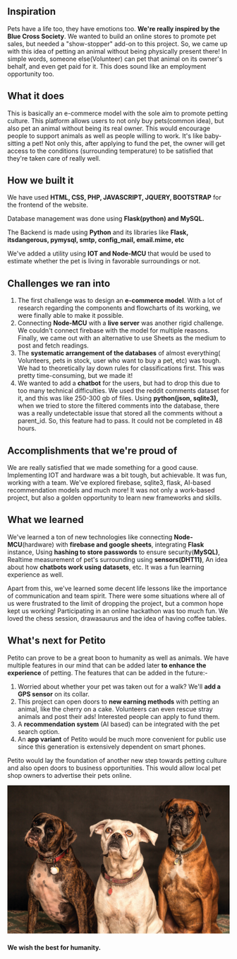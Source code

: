 ## Inspiration

Pets have a life too, they have emotions too. **We're really inspired by the Blue Cross Society**. We wanted to build an online stores to promote pet sales, but needed a "show-stopper" add-on to this project. So, we came up with this idea of petting an animal without being physically present there! In simple words, someone else(Volunteer) can pet that animal on its owner's behalf, and even get paid for it. This does sound like an employment opportunity too. 

## What it does

This is basically an e-commerce model with the sole aim to promote petting culture. This platform allows users to not only buy pets(common idea), but also pet an animal without being its real owner. This would encourage people to support animals as well as people willing to work. It's like baby-sitting a pet! Not only this, after applying to fund the pet, the owner will get access to the conditions (surrounding temperature) to be satisfied that they're taken care of really well.

## How we built it

We have used **HTML, CSS, PHP, JAVASCRIPT, JQUERY, BOOTSTRAP** for the frontend of the website. 

Database management was done using **Flask(python)  and MySQL.**

The Backend is made using **Python** and its libraries like **Flask, itsdangerous, pymysql, smtp, config_mail, email.mime, etc**

We've added a utility using **IOT and Node-MCU** that would be used to estimate whether the pet is living in favorable surroundings or not.

## Challenges we ran into

1. The first challenge was to design an **e-commerce model**. With a lot of research regarding the components and flowcharts of its working, we were finally able to make it possible.
2. Connecting **Node-MCU** with a **live server** was another rigid challenge. We couldn't connect firebase with the model for multiple reasons. Finally, we came out with an alternative to use Sheets as the medium to post and fetch readings.
3. The **systematic arrangement of the databases** of almost everything( Volunteers, pets in stock, user who want to buy a pet, etc) was tough. We had to theoretically lay down rules for classifications first. This was pretty time-consuming, but we made it!
4. We wanted to add a **chatbot** for the users, but had to drop this due to too many technical difficulties. We used the reddit comments dataset for it, and this was like 250-300 gb of files. Using **python(json, sqlite3),**  when we tried to store the filtered comments into the database, there was a really undetectable issue that stored all the comments without a parent_id. So, this feature had to pass. It could not be completed in 48 hours. 

## Accomplishments that we're proud of

We are really satisfied that we made something for a good cause. Implementing IOT and hardware was a bit tough, but achievable. It was fun, working with a team. We've explored firebase, sqlite3, flask, AI-based recommendation models and much more! It was not only a work-based project, but also a golden opportunity to learn new frameworks and skills.

## What we learned

We've learned a ton of new technologies like connecting **Node-MCU**(hardware) with **firebase and google sheets**, integrating **Flask** instance, Using **hashing to store passwords** to ensure security(**MySQL)**, Realtime measurement of pet's surrounding using **sensors(DHT11)**, An idea about how **chatbots work using datasets**, etc. It was a fun learning experience as well.

Apart from this, we've learned some decent life lessons like the importance of communication and team spirit. There were some situations where all of us were frustrated to the limit of dropping the project, but a common hope kept us working! Participating in an online hackathon was too much fun. We loved the chess session, drawasaurus and the idea of having coffee tables.

## What's next for Petito

Petito can prove to be a great boon  to humanity as well as animals. We have multiple features in our mind that can be added later **to enhance the experience** of petting.  The features that can be added in the future:-

1. Worried about whether your pet was taken out for a walk? We'll **add a GPS sensor** on its collar.
2. This project can open doors to **new earning methods** with petting an animal, like the cherry on a cake. Volunteers can even rescue stray animals and post their ads! Interested people can apply to fund them.
3. A **recommendation system** (AI based) can be integrated with the pet search option.
4. An **app variant** of Petito would be much more convenient for public use since this generation is extensively dependent on smart phones.

Petito would lay the foundation of another new step towards petting culture and also open doors to business opportunities. This would allow local pet shop owners to advertise their pets online. 

![Image](petitos.jpg)

#### We wish the best for humanity.
